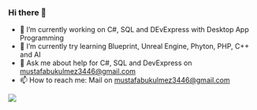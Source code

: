 ### Hi there 👋

- 🔭 I’m currently working on C#, SQL and DEvExpress with Desktop App Programming
- 🌱 I’m currently try learning Blueprint, Unreal Engine, Phyton, PHP, C++ and AI
- 💬 Ask me about help for C#, SQL and DevExpress on mustafabukulmez3446@gmail.com
- 📫 How to reach me: Mail on mustafabukulmez3446@gmail.com
<!--
Here are some ideas to get you started:
- 🔭 I’m currently working on ...
- 🌱 I’m currently learning ...
- 👯 I’m looking to collaborate on ...
- 🤔 I’m looking for help with ...
- 💬 Ask me about ...
- 📫 How to reach me: ...
- 😄 Pronouns: ...
- ⚡ Fun fact: ...
-->
<img src="https://github-readme-stats.vercel.app/api?username=MustafaBKLZ&&show_icons=true&title_color=ffffff&icon_color=bb2acf&text_color=daf7dc&bg_color=151515">
